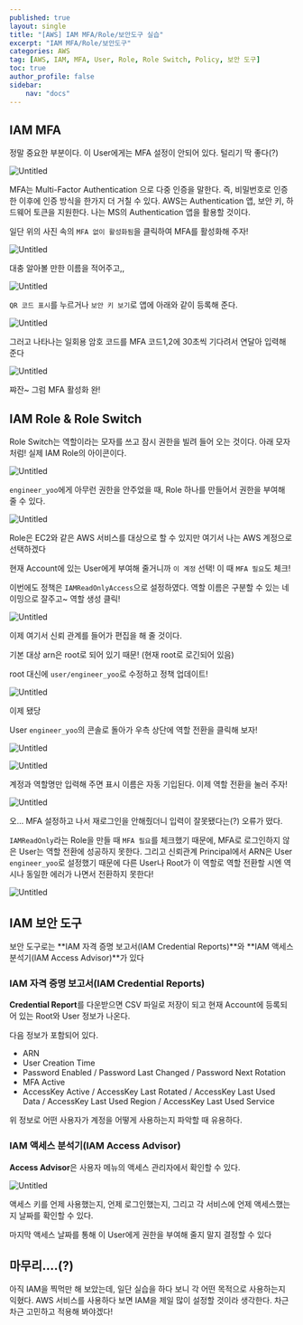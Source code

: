 ```yaml
---
published: true
layout: single
title: "[AWS] IAM MFA/Role/보안도구 실습"
excerpt: "IAM MFA/Role/보안도구"
categories: AWS
tag: [AWS, IAM, MFA, User, Role, Role Switch, Policy, 보안 도구]
toc: true
author_profile: false
sidebar:
    nav: "docs"
---
```


## IAM MFA

정말 중요한 부분이다. 이 User에게는 MFA 설정이 안되어 있다. 털리기 딱 좋다(?)

![Untitled](IAM%20a177f88f4f7f4bada18e3dcbd0e88eb0/Untitled%205.png)

MFA는 Multi-Factor Authentication 으로 다중 인증을 말한다. 즉, 비밀번호로 인증한 이후에 인증 방식을 한가지 더 거칠 수 있다. AWS는 Authentication 앱, 보안 키, 하드웨어 토큰을 지원한다. 나는 MS의 Authentication 앱을 활용할 것이다.

일단 위의 사진 속의 `MFA 없이 활성화됨`을 클릭하여 MFA를 활성화해 주자!

![Untitled](IAM%20a177f88f4f7f4bada18e3dcbd0e88eb0/Untitled%206.png)

대충 알아볼 만한 이름을 적어주고,,

![Untitled](IAM%20a177f88f4f7f4bada18e3dcbd0e88eb0/Untitled%207.png)

`QR 코드 표시`를 누르거나 `보안 키 보기`로 앱에 아래와 같이 등록해 준다.

![Untitled](IAM%20a177f88f4f7f4bada18e3dcbd0e88eb0/Untitled%208.png)

그러고 나타나는 일회용 암호 코드를 MFA 코드1,2에 30초씩 기다려서 연달아 입력해 준다

![Untitled](IAM%20a177f88f4f7f4bada18e3dcbd0e88eb0/Untitled%209.png)

쨔잔~ 그럼 MFA 활성화 완!

## IAM Role & Role Switch

Role Switch는 역할이라는 모자를 쓰고 잠시 권한을 빌려 들어 오는 것이다. 아래 모자처럼! 실제 IAM Role의 아이콘이다.

![Untitled](IAM%20a177f88f4f7f4bada18e3dcbd0e88eb0/Untitled%2010.png)

`engineer_yoo`에게 아무런 권한을 안주었을 때, Role 하나를 만들어서 권한을 부여해 줄 수 있다.

![Untitled](IAM%20a177f88f4f7f4bada18e3dcbd0e88eb0/Untitled%2011.png)

Role은 EC2와 같은 AWS 서비스를 대상으로 할 수 있지만 여기서 나는 AWS 계정으로 선택하겠다

현재 Account에 있는 User에게 부여해 줄거니까 `이 계정` 선택! 이 때 `MFA 필요`도 체크!

이번에도 정책은 `IAMReadOnlyAccess`으로 설정하였다. 역할 이름은 구분할 수 있는 네이밍으로 잘주고~ 역할 생성 클릭!

![Untitled](IAM%20a177f88f4f7f4bada18e3dcbd0e88eb0/Untitled%2012.png)

이제 여기서 신뢰 관계를 들어가 편집을 해 줄 것이다.

기본 대상 arn은 root로 되어 있기 때문! (현재 root로 로긴되어 있음)

root 대신에 `user/engineer_yoo`로 수정하고 정책 업데이트!

![Untitled](IAM%20a177f88f4f7f4bada18e3dcbd0e88eb0/Untitled%2013.png)

이제 됐당

User `engineer_yoo`의 콘솔로 돌아가 우측 상단에 역할 전환을 클릭해 보자!

![Untitled](IAM%20a177f88f4f7f4bada18e3dcbd0e88eb0/Untitled%2014.png)

![Untitled](IAM%20a177f88f4f7f4bada18e3dcbd0e88eb0/Untitled%2015.png)

계정과 역할명만 입력해 주면 표시 이름은 자동 기입된다. 이제 역할 전환을 눌러 주자!

![Untitled](IAM%20a177f88f4f7f4bada18e3dcbd0e88eb0/Untitled%2016.png)

오… MFA 설정하고 나서 재로그인을 안해줬더니 입력이 잘못됐다는(?) 오류가 떴다.

`IAMReadOnly`라는 Role을 만들 때 `MFA 필요`를 체크했기 때문에, MFA로 로그인하지 않은 User는 역할 전환에 성공하지 못한다. 그리고 신뢰관계 Principal에서 ARN은 User `engineer_yoo`로 설정했기 때문에 다른 User나 Root가 이 역할로 역할 전환할 시엔 역시나 동일한 에러가 나면서 전환하지 못한다!

![Untitled](IAM%20a177f88f4f7f4bada18e3dcbd0e88eb0/Untitled%2017.png)

## IAM 보안 도구

보안 도구로는  **IAM 자격 증명 보고서(IAM Credential Reports)**와 **IAM 액세스 분석기(IAM Access Advisor)**가 있다

### IAM 자격 증명 보고서(IAM Credential Reports)

**Credential Report**를 다운받으면 CSV 파일로 저장이 되고 현재 Account에 등록되어 있는 Root와 User 정보가 나온다.

다음 정보가 포함되어 있다.

- ARN
- User Creation Time
- Password Enabled / Password Last Changed / Password Next Rotation
- MFA Active
- AccessKey Active / AccessKey Last Rotated / AccessKey Last Used Data / AccessKey Last Used Region / AccessKey Last Used Service

위 정보로 어떤 사용자가 계정을 어떻게 사용하는지 파악할 때 유용하다.

### **IAM 액세스 분석기(IAM Access Advisor)**

**Access Advisor**은 사용자 메뉴의 액세스 관리자에서 확인할 수 있다.

![Untitled](IAM%20a177f88f4f7f4bada18e3dcbd0e88eb0/Untitled%2018.png)

액세스 키를 언제 사용했는지, 언제 로그인했는지, 그리고 각 서비스에 언제 액세스했는지 날짜를 확인할 수 있다.

마지막 액세스 날짜를 통해 이 User에게 권한을 부여해 줄지 말지 결정할 수 있다

## 마무리....(?)
아직 IAM을 찍먹만 해 보았는데, 일단 실습을 하다 보니 각 어떤 목적으로 사용하는지 익혔다.
AWS 서비스를 사용하다 보면 IAM을 제일 많이 설정할 것이라 생각한다.
차근차근 고민하고 적용해 봐야겠다!
